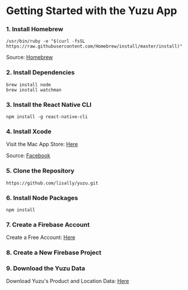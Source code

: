 # Getting Started with the Yuzu App

### 1. Install Homebrew
	/usr/bin/ruby -e "$(curl -fsSL https://raw.githubusercontent.com/Homebrew/install/master/install)"
Source: [Homebrew](https://brew.sh/)

### 2. Install Dependencies
	brew install node
	brew install watchman
	
### 3. Install the React Native CLI
	npm install -g react-native-cli
	
### 4. Install Xcode
Visit the Mac App Store: [Here](https://itunes.apple.com/us/app/xcode/id497799835?mt=12)

Source: [Facebook](https://facebook.github.io/react-native/docs/getting-started.html)

### 5. Clone the Repository
	https://github.com/lisally/yuzu.git
	
### 6. Install Node Packages
	npm install
	
### 7. Create a Firebase Account
Create a Free Account: [Here](https://firebase.google.com/)

### 8. Create a New Firebase Project



### 9. Download the Yuzu Data
Download Yuzu's Product and Location Data: [Here](https://github.com/lisally/yuzu/tree/master/documentation/yuzu_data.json)


